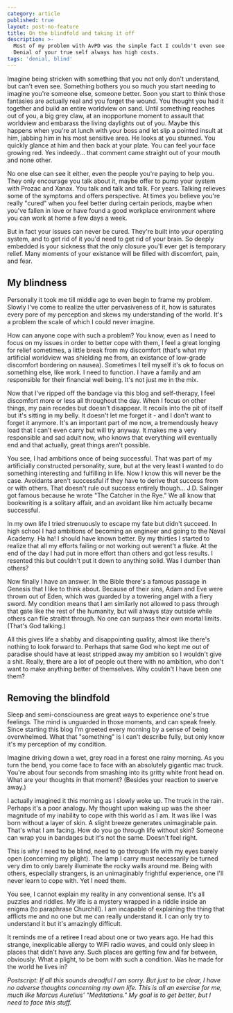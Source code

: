 ```yaml
---
category: article
published: true
layout: post-no-feature
title: On the blindfold and taking it off
description: >-
  Most of my problem with AvPD was the simple fact I couldn't even see it.
  Denial of your true self always has high costs.
tags: 'denial, blind'
---
```

Imagine being stricken with something that you not only don't understand, but can't even see. Something bothers you so much you start needing to imagine you're someone else, someone better. Soon you start to think those fantasies are actually real and you forget the wound. You thought you had it together and build an entire worldview on sand. Until something reaches out of you, a big grey claw, at an inopportune moment to assault that worldview and embarass the living daylights out of you. Maybe this happens when you're at lunch with your boss and let slip a pointed insult at him, jabbing him in his most sensitive area. He looks at you stunned. You quickly glance at him and then back at your plate. You can feel your face growing red. Yes indeedy... that comment came straight out of your mouth and none other.

No one else can see it either, even the people you're paying to help you. They only encourage you talk about it, maybe offer to pump your system with Prozac and Xanax. You talk and talk and talk. For years. Talking relieves some of the symptoms and offers perspective. At times you believe you're really "cured" when you feel better during certain periods, maybe when you've fallen in love or have found a good workplace environment where you can work at home a few days a week.

But in fact your issues can never be cured. They're built into your operating system, and to get rid of it you'd need to get rid of your brain. So deeply embedded is your sickness that the only closure you'll ever get is temporary relief. Many moments of your existance will be filled with discomfort, pain, and fear.

## My blindness

Personally it took me till middle age to even begin to frame my problem. Slowly I've come to realize the utter pervasiveness of it, how is saturates every pore of my perception and skews my understanding of the world. It's a problem the scale of which I could never imagine.

How can anyone cope with such a problem? You know, even as I need to focus on my issues in order to better cope with them, I feel a great longing for relief sometimes, a little break from my discomfort (that's what my artificial worldview was shielding me from, an existance of low-grade discomfort bordering on nausea). Sometimes I tell myself it's ok to focus on something else, like work. I need to function. I have a family and am responsible for their financial well being. It's not just me in the mix.

Now that I've ripped off the bandage via this blog and self-therapy, I feel discomfort more or less all throughout the day. When I focus on other things, my pain recedes but doesn't disappear. It recoils into the pit of itself but it's sitting in my belly. It doesn't let me forget it - and I don't want to forget it anymore. It's an important part of me now, a tremendously heavy load that I can't even carry but will try anyway. It makes me a very responsible and sad adult now, who knows that everything will eventually end and that actually, great things aren't possible.

You see, I had ambitions once of being successful. That was part of my artificially constructed personality, sure, but at the very least I wanted to do something interesting and fulfilling in life. Now I know this will never be the case. Avoidants aren't successful if they have to derive that success from or with others. That doesn't rule out success entirely though... J.D. Salinger got famous because he wrote "The Catcher in the Rye." We all know that bookwriting is a solitary affair, and an avoidant like him actually became successful. 

In my own life I tried strenuously to escape my fate but didn't succeed. In high school I had ambitions of becoming an engineer and going to the Naval Academy. Ha ha! I should have known better. By my thirties I started to realize that all my efforts failing or not working out werent't a fluke. At the end of the day I had put in more effort than others and got less results. I resented this but couldn't put it down to anything solid. Was I dumber than others?

Now finally I have an answer. In the Bible there's a famous passage in Genesis that I like to think about. Because of their sins, Adam and Eve were thrown out of Eden, which was guarded by a towering angel with a fiery sword. My condition means that I am similarly not allowed to pass through that gate like the rest of the humanity, but will always stay outside while others can file straitht through. No one can surpass their own mortal limits. (That's God talking.)

All this gives life a shabby and disappointing quality, almost like there's nothing to look forward to. Perhaps that same God who kept me out of paradise should have at least stripped away my ambition so I wouldn't give a shit. Really, there are a lot of people out there with no ambition, who don't want to make anything better of themselves. Why couldn't I have been one them?

## Removing the blindfold

Sleep and semi-consciouness are great ways to experience one's true feelings. The mind is unguarded in those moments, and can speak freely. Since starting this blog I'm greeted every morning by a sense of being overwhelmed. What that "something" is I can't describe fully, but only know it's my perception of my condition.

Imagine driving down a wet, grey road in a forest one rainy morning. As you turn the bend, you come face to face with an absolutely gigantic mac truck. You're about four seconds from smashing into its gritty white front head on. What are your thoughts in that moment? (Besides your reaction to swerve away.) 

I actually imagined it this morning as I slowly woke up. The truck in the rain. Perhaps it's a poor analogy. My thought upon waking up was the sheer magnitude of my inability to cope with this world as I am. It was like I was born without a layer of skin. A slight breeze generates unimaginable pain. That's what I am facing. How do you go through life without skin? Someone can wrap you in bandages but it's not the same. Doesn't feel right. 

This is why I need to be blind, need to go through life with my eyes barely open (concerning my plight). The lamp I carry must necessarily be turned very dim to only barely illuminate the rocky walls around me. Being with others, especially strangers, is an unimaginably frightful experience, one I'll never learn to cope with. Yet I need them.

You see, I cannot explain my reality in any conventional sense. It's all puzzles and riddles. My life is a mystery wrapped in a riddle inside an enigma (to paraphrase Churchill). I am incapable of explaining the thing that afflicts me and no one but me can really understand it. I can only try to understand it but it's amazingly difficult.

It reminds me of a retiree I read about one or two years ago. He had this strange, inexplicable allergy to WiFi radio waves, and could only sleep in places that didn't have any. Such places are getting few and far between, obviously. What a plight, to be born with such a condition. Was he made for the world he lives in?

_Postscript: If all this sounds dreadful I am sorry. But just to be clear, I have no adverse thoughts concerning my own life. This is all an exercise for me, much like Marcus Aurelius' "Meditations." My goal is to get better, but I need to face this stuff._
